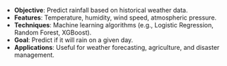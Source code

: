 

- **Objective**: Predict rainfall based on historical weather data.
- **Features**: Temperature, humidity, wind speed, atmospheric pressure.
- **Techniques**: Machine learning algorithms (e.g., Logistic Regression, Random Forest, XGBoost).
- **Goal**: Predict if it will rain on a given day.
- **Applications**: Useful for weather forecasting, agriculture, and disaster management.

